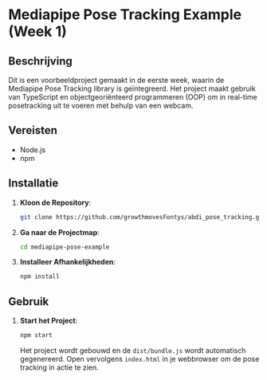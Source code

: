 # Mediapipe Pose Tracking Example (Week 1)

## Beschrijving

Dit is een voorbeeldproject gemaakt in de eerste week, waarin de Mediapipe Pose Tracking library is geïntegreerd. Het project maakt gebruik van TypeScript en objectgeoriënteerd programmeren (OOP) om in real-time posetracking uit te voeren met behulp van een webcam.

## Vereisten

- Node.js
- npm

## Installatie

1. **Kloon de Repository**:
   ```bash
   git clone https://github.com/growthmovesFontys/abdi_pose_tracking.git
   ```
2. **Ga naar de Projectmap**:

   ```bash
   cd mediapipe-pose-example
   ```

3. **Installeer Afhankelijkheden**:
   ```bash
   npm install
   ```

## Gebruik

1. **Start het Project**:

   ```bash
   npm start
   ```

   Het project wordt gebouwd en de `dist/bundle.js` wordt automatisch gegenereerd. Open vervolgens `index.html` in je webbrowser om de pose tracking in actie te zien.
